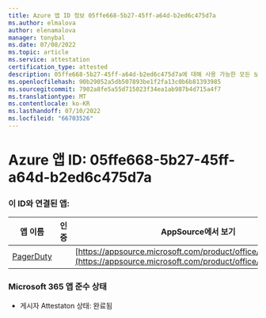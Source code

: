 ```yaml
---
title: Azure 앱 ID 정보 05ffe668-5b27-45ff-a64d-b2ed6c475d7a
ms.author: elmalova
author: elenamalova
manager: tonybal
ms.date: 07/08/2022
ms.topic: article
ms.service: attestation
certification_type: attested
description: 05ffe668-5b27-45ff-a64d-b2ed6c475d7a에 대해 사용 가능한 모든 보안 및 규정 준수 정보입니다.
ms.openlocfilehash: 90b29052a5db507893be1f2fa13c0b6b81393985
ms.sourcegitcommit: 7902a8fe5a55d715023f34ea1ab987b4d715a4f7
ms.translationtype: MT
ms.contentlocale: ko-KR
ms.lasthandoff: 07/10/2022
ms.locfileid: "66703526"
---
```

# <a name="azure-app-id-05ffe668-5b27-45ff-a64d-b2ed6c475d7a"></a>Azure 앱 ID: 05ffe668-5b27-45ff-a64d-b2ed6c475d7a


### <a name="apps-associated-with-this-id"></a>이 ID와 연결된 앱:
| **앱 이름** | **인증** | **AppSource에서 보기** |
|--------------|---------------|-----------------------|
| [PagerDuty](../forward/WA200001637.md) |  | [https://appsource.microsoft.com/product/office/WA200001637](https://appsource.microsoft.com/product/office/WA200001637) |

### <a name="microsoft-365-app-compliance-status"></a>Microsoft 365 앱 준수 상태
- 게시자 Attestaton 상태: 완료됨
